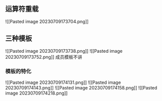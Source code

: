 ## 运算符重载
![[Pasted image 20230709173704.png]]
## 三种模板
![[Pasted image 20230709173738.png]]
![[Pasted image 20230709173752.png]]
成员模板不讲

### 模板的特化
![[Pasted image 20230709174131.png]]
![[Pasted image 20230709174143.png]]
![[Pasted image 20230709174158.png]]
![[Pasted image 20230709174218.png]]